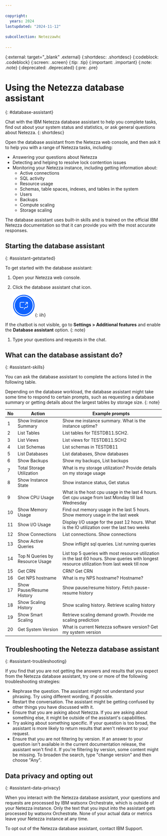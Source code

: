 ```yaml
---

copyright:
  years: 2024
lastupdated: "2024-11-12"

subcollection: Netezzawhc

---
```


<!-- Attribute definitions --> 
{:external: target="_blank" .external}
{:shortdesc: .shortdesc}
{:codeblock: .codeblock}
{:screen: .screen}
{:tip: .tip}
{:important: .important}
{:note: .note}
{:deprecated: .deprecated}
{:pre: .pre}

# Using the Netezza database assistant
{: #database-assistant}

Chat with the IBM Netezza database assistant to help you complete tasks, find out about your system status and statistics, or ask general questions about Netezza.
{: shortdesc}

Open the database assistant from the Netezza web console, and then ask it to help you with a range of Netezza tasks, including:
- Answering your questions about Netezza
- Detecting and helping to resolve lock contention issues
- Monitoring your Netezza instance, including getting information about:
    - Active connections
    - SQL activity
    - Resource usage
    - Schemas, table spaces, indexes, and tables in the system
    - Users
    - Backups
    - Compute scaling
    - Storage scaling

The database assistant uses built-in skills and is trained on the official IBM Netezza documentation so that it can provide you with the most accurate responses.

## Starting the database assistant
{: #assistant-getstarted}

To get started with the database assistant:

1. Open your Netezza web console.

1. Click the database assistant chat icon.

   ![database assistant icon](images/assistant-icon.png "database assistant icon"){: iih}

  If the chatbot is not visible, go to **Settings > Additional features** and enable the **Database assistant** option.
  {: note}
1. Type your questions and requests in the chat.

## What can the database assistant do?
{: #assistant-skills}

You can ask the database assistant to complete the actions listed in the following table.

Depending on the database workload, the database assistant might take some time to respond to certain prompts, such as requesting a database summary or getting details about the largest tables by storage size.
{: note}

| No | Action | Example prompts |
|----|------------|-----------------|
| 1 | Show Instance Summary | Show me instance summary. What is the instance uptime? |
| 2 | List Tables | List tables for TESTDB11.SCH2. |
| 3 | List Views | List views for TESTDB11.SCH2 |
| 4 | List Schemas | List schemas in TESTDB11 |
| 5 | List Databases | List databases, Show databases |
| 6 | Show Backups | Show my backups, List backups |
| 7 | Total Storage Utilization | What is my storage utilization? Provide details on my storage usage |
| 8 | Show Instance State | Show instance status, Get status |
| 9 | Show CPU Usage | What is the host cpu usage in the last 4 hours. Get cpu usage from last Monday till last Wednesday |
| 10 | Show Memory Usage | Find out memory usage in the last 5 hours. Show memory usage in the last week |
| 11 | Show I/O Usage | Display I/O usage for the past 12 hours. What is the IO utilization over the last two weeks |
| 12 | Show Connections | List connections. Show connections |
| 13 | Show Active Queries | Show inflight sql queries. List running queries |
| 14 | Top N Queries by Resource Usage | List top 5 queries with most resource utilization in the last 60 hours. Show queries with longest resource utilization from last week till now |
| 15 | Get CRN | CRN? Get CRN |
| 16 | Get NPS hostname | What is my NPS hostname? Hostname? |
| 17 | Show Pause/Resume History | Show pause/resume history. Fetch pause-resume history |
| 18 | Show Scaling History | Show scaling history. Retrieve scaling history |
| 19 | Show Smart Scaling | Retrieve scaling demand growth. Provide me scaling prediction |
| 20 | Get System Version | What is current Netezza software version? Get my system version |

## Troubleshooting the Netezza database assistant
{: #assistant-troubleshooting}

If you find that you are not getting the answers and results that you expect from the Netezza database assistant, try one or more of the following troubleshooting strategies:
- Rephrase the question. The assistant might not understand your phrasing. Try using different wording, if possible.
- Restart the conversation. The assistant might be getting confused by other things you have discussed with it.
- Ensure that you are asking about Netezza. If you are asking about something else, it might be outside of the assistant's capabilities.
- Try asking about something specific. If your question is too broad, the assistant is more likely to return results that aren't relevant to your request.
- Ensure that you are not filtering by version. If an answer to your question isn't available in the current documentation release, the assistant won't find it. If you're filtering by version, some content might be missing. To broaden the search, type "change version" and then choose "Any".

## Data privacy and opting out
{: #assistant-data-privacy}

When you interact with the Netezza database assistant, your questions and requests are processed by IBM watsonx Orchestrate, which is outside of your Netezza instance. Only the text that you input into the assistant gets processed by watsonx Orchestrate. None of your actual data or metrics leave your Netezza instance at any time.

To opt out of the Netezza database assistant, contact IBM Support.
